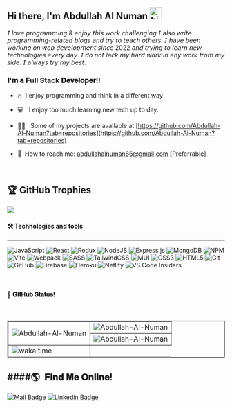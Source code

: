 ## Hi there, I'm Abdullah Al Numan <img src="https://user-images.githubusercontent.com/1303154/88677602-1635ba80-d120-11ea-84d8-d263ba5fc3c0.gif" width="28px" alt="hi">


𝘐 𝘭𝘰𝘷𝘦 𝘱𝘳𝘰𝘨𝘳𝘢𝘮𝘮𝘪𝘯𝘨 & 𝘦𝘯𝘫𝘰𝘺 𝘵𝘩𝘪𝘴 𝘸𝘰𝘳𝘬 𝘤𝘩𝘢𝘭𝘭𝘦𝘯𝘨𝘪𝘯𝘨 𝘐 𝘢𝘭𝘴𝘰 𝘸𝘳𝘪𝘵𝘦 𝘱𝘳𝘰𝘨𝘳𝘢𝘮𝘮𝘪𝘯𝘨-𝘳𝘦𝘭𝘢𝘵𝘦𝘥 𝘣𝘭𝘰𝘨𝘴 𝘢𝘯𝘥 𝘵𝘳𝘺 𝘵𝘰 𝘵𝘦𝘢𝘤𝘩 𝘰𝘵𝘩𝘦𝘳𝘴. 𝘐 𝘩𝘢𝘷𝘦 𝘣𝘦𝘦𝘯 𝘸𝘰𝘳𝘬𝘪𝘯𝘨 𝘰𝘯 𝘸𝘦𝘣  𝘥𝘦𝘷𝘦𝘭𝘰𝘱𝘮𝘦𝘯𝘵 𝘴𝘪𝘯𝘤𝘦 2022 𝘢𝘯𝘥 𝘵𝘳𝘺𝘪𝘯𝘨 𝘵𝘰 𝘭𝘦𝘢𝘳𝘯 𝘯𝘦𝘸 𝘵𝘦𝘤𝘩𝘯𝘰𝘭𝘰𝘨𝘪𝘦𝘴 𝘦𝘷𝘦𝘳𝘺 𝘥𝘢𝘺. 𝘐 𝘥𝘰 𝘯𝘰𝘵 𝘭𝘢𝘤𝘬 𝘮𝘺 𝘩𝘢𝘳𝘥 𝘸𝘰𝘳𝘬 𝘪𝘯 𝘢𝘯𝘺 𝘸𝘰𝘳𝘬 𝘧𝘳𝘰𝘮 𝘮𝘺 𝘴𝘪𝘥𝘦. 𝘐 𝘢𝘭𝘸𝘢𝘺𝘴 𝘵𝘳𝘺 𝘮𝘺 𝘣𝘦𝘴𝘵.

### 𝐈'𝐦 𝐚 𝐅ull Stack 𝐃𝐞𝐯𝐞𝐥𝐨𝐩𝐞𝐫!!


- :fire: &nbsp;I enjoy programming and think in a different way 
- :computer: &nbsp; I enjoy too much learning new tech up to day. 
- 👨‍💻  &nbsp; Some of my projects are available at [https://github.com/Abdullah-Al-Numan?tab=repositories](https://github.com/Abdullah-Al-Numan?tab=repositories)

- :e-mail: &nbsp;How to reach me: abdullahalnuman66@gmail.com [Preferrable]

<br />

## 🏆 GitHub Trophies
![](https://github-trophies.vercel.app/?username=Abdullah-Al-Numan&theme=radical&no-frame=false&no-bg=false&margin-w=4)

#### 🛠  Technologies and tools

---

<a name="learning-now"></a>

![JavaScript](https://img.shields.io/badge/javascript-%23323330.svg?style=for-the-badge&logo=javascript&logoColor=%23F7DF1E)
![React](https://img.shields.io/badge/react-%2320232a.svg?style=for-the-badge&logo=react&logoColor=%2361DAFB)
![Redux](https://img.shields.io/badge/redux-%23593d88.svg?style=for-the-badge&logo=redux&logoColor=white)
![NodeJS](https://img.shields.io/badge/node.js-6DA55F?style=for-the-badge&logo=node.js&logoColor=white)
![Express.js](https://img.shields.io/badge/express.js-%23404d59.svg?style=for-the-badge&logo=express&logoColor=%2361DAFB)
![MongoDB](https://img.shields.io/badge/MongoDB-%234ea94b.svg?style=for-the-badge&logo=mongodb&logoColor=white)
![NPM](https://img.shields.io/badge/NPM-%23000000.svg?style=for-the-badge&logo=npm&logoColor=white)
![Vite](https://img.shields.io/badge/vite-%23646CFF.svg?style=for-the-badge&logo=vite&logoColor=white)
![Webpack](https://img.shields.io/badge/webpack-%238DD6F9.svg?style=for-the-badge&logo=webpack&logoColor=black)
![SASS](https://img.shields.io/badge/SASS-hotpink.svg?style=for-the-badge&logo=SASS&logoColor=white)
![TailwindCSS](https://img.shields.io/badge/tailwindcss-%2338B2AC.svg?style=for-the-badge&logo=tailwind-css&logoColor=white)
![MUI](https://img.shields.io/badge/MUI-%230081CB.svg?style=for-the-badge&logo=mui&logoColor=white)
![CSS3](https://img.shields.io/badge/css3-%231572B6.svg?style=for-the-badge&logo=css3&logoColor=white)
![HTML5](https://img.shields.io/badge/html5-%23E34F26.svg?style=for-the-badge&logo=html5&logoColor=white)
![Git](https://img.shields.io/badge/git-%23F05033.svg?style=for-the-badge&logo=git&logoColor=white)
![GitHub](https://img.shields.io/badge/github-%23121011.svg?style=for-the-badge&logo=github&logoColor=white)
![Firebase](https://img.shields.io/badge/firebase-%23039BE5.svg?style=for-the-badge&logo=firebase)
![Heroku](https://img.shields.io/badge/heroku-%23430098.svg?style=for-the-badge&logo=heroku&logoColor=white)
![Netlify](https://img.shields.io/badge/netlify-%23000000.svg?style=for-the-badge&logo=netlify&logoColor=#00C7B7)
![VS Code Insiders](https://img.shields.io/badge/VS%20Code%20Insiders-35b393.svg?style=for-the-badge&logo=visual-studio-code&logoColor=white)

<a name="learning-next"></a>
<br />

#### :bookmark: 𝐆𝐢𝐭H𝐮𝐛 𝐒𝐭𝐚𝐭𝐮𝐬!
</br>
<table align="center" border="2">
  <tr>
    <td rowspan="2"><img align="center" src="https://github-readme-stats.vercel.app/api/top-langs/?username=Abdullah-Al-Numan&show_icons=true&count_private=true&locale=en&theme=radical&hide_border=true&layout=pie" alt="Abdullah-Al-Numan"/></td>
<td><img align="center" src="https://denvercoder1-github-readme-stats.vercel.app/api?username=Abdullah-Al-Numan&show_icons=true&count_private=true&locale=en&theme=radical&hide_border=true" alt="Abdullah-Al-Numan" /></td> 
  </tr>
 <tr>
    <td><img align="center" src="https://github-readme-streak-stats.herokuapp.com/?user=Abdullah-Al-Numan&count_private=true&theme=radical&hide_border=true" alt="Abdullah-Al-Numan"/></td>
 </tr>
  <tr>
    <td rowspan="2"><img align="center" src="https://github-readme-stats.vercel.app/api/wakatime?username=numan\&layout=compact" alt="waka time"/></td>
  </tr>
</table>


####:earth_americas:&nbsp; 𝐅𝐢𝐧𝐝 𝐌𝐞 𝐎𝐧𝐥𝐢𝐧𝐞!
---

[![Mail Badge](https://img.shields.io/badge/Gmail-D14836?style=for-the-badge&logo=gmail&logoColor=white)](mailto:abdullahalnuman66@gmail.com)
[![Linkedin Badge](https://img.shields.io/badge/LinkedIn-0077B5?style=for-the-badge&logo=linkedin&logoColor=white)](https://www.linkedin.com/in/numan18/)
<br />
